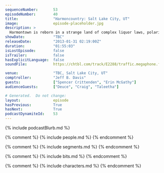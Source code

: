 ```yaml
---
sequenceNumber:       53
episodeNumber:        40
title:                "Harmoncountry: Salt Lake City, UT"
image:                episode-placeholder.jpg
description: >
  Harmontown is reborn in a strange land of complex liquor laws, polarized religion and Kevin Nealon photos. Plus: Sports Corner, Fart Corner, odor dating and weird rants!
showDate:             "TBC"
releaseDate:          "2013-01-31 02:19:00Z"
duration:             "01:55:03"
isLostEpisode:        false
isTrailer:            false
hasExplicitLanguage:  false
soundFile:            https://chtbl.com/track/E2288/traffic.megaphone.fm/STA7901438098.mp3?updated=1554491095

venue:                "TBC, Salt Lake City, UT"
comptroller:          "Jeff B. Davis"
guests:               ["Spencer Crittenden", "Erin McGathy"]
audienceGuests:       ["Deuce", "Craig", "Taleetha"]

# Generated.  Do not change:
layout:               episode
hasPrevious:          True
hasNext:              True
podcastDynamiteId:    53
---
```


{% include podcastBlurb.md %}

{% comment %}
{% include people.md %}
{% endcomment %}

{% comment %}
{% include segments.md %}
{% endcomment %}

{% comment %}
{% include bits.md %}
{% endcomment %}

{% comment %}
{% include characters.md %}
{% endcomment %}
